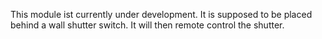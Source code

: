 This module ist currently under development. It is supposed to be placed behind a wall shutter switch.
It will then remote control the shutter.
